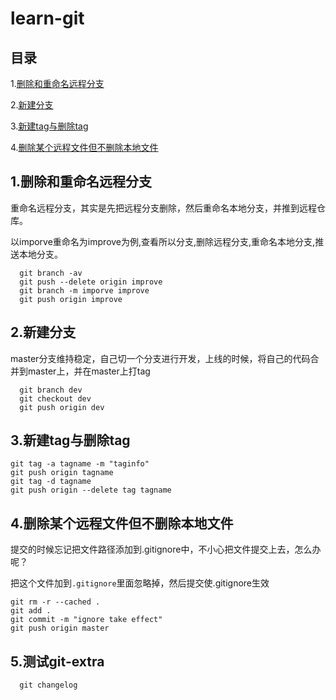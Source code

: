 # learn-git

## 目录
1.[删除和重命名远程分支](#1.删除和重命名远程分支)

2.[新建分支](#2.新建分支)

3.[新建tag与删除tag](#3.新建tag与删除tag)

4.[删除某个远程文件但不删除本地文件](#删除某个远程文件但不删除本地文件)


## 1.删除和重命名远程分支
重命名远程分支，其实是先把远程分支删除，然后重命名本地分支，并推到远程仓库。

以imporve重命名为improve为例,查看所以分支,删除远程分支,重命名本地分支,推送本地分支。

```
  git branch -av
  git push --delete origin improve
  git branch -m imporve improve
  git push origin improve
```

## 2.新建分支
master分支维持稳定，自己切一个分支进行开发，上线的时候，将自己的代码合并到master上，并在master上打tag
```
  git branch dev
  git checkout dev
  git push origin dev
```

## 3.新建tag与删除tag

```
git tag -a tagname -m "taginfo"
git push origin tagname
git tag -d tagname
git push origin --delete tag tagname
```

## 4.删除某个远程文件但不删除本地文件

提交的时候忘记把文件路径添加到.gitignore中，不小心把文件提交上去，怎么办呢？

把这个文件加到`.gitignore`里面忽略掉，然后提交使.gitignore生效

```
git rm -r --cached .
git add .
git commit -m "ignore take effect"
git push origin master
```

## 5.测试git-extra
```
  git changelog
```


